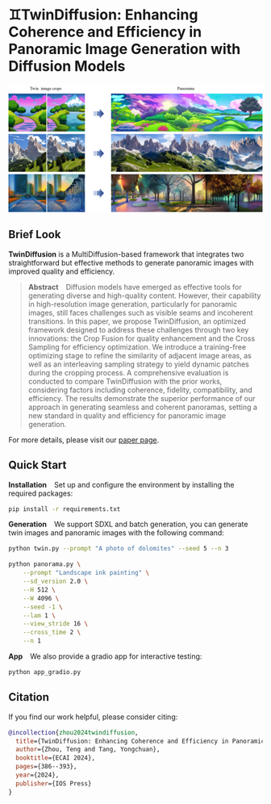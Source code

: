 # ♊TwinDiffusion: Enhancing Coherence and Efficiency in Panoramic Image Generation with Diffusion Models

![intro](docs/intro.png)

## Brief Look

**TwinDiffusion** is a MultiDiffusion-based framework that integrates two straightforward but effective methods to generate panoramic images with
improved quality and efficiency.

> **Abstract** &ensp; Diffusion models have emerged as effective tools for generating diverse and high-quality content. However, their capability in high-resolution image generation, particularly for panoramic images, still faces challenges such as visible seams and incoherent transitions. In this paper, we propose TwinDiffusion, an optimized framework designed to address these challenges through two key innovations: the Crop Fusion for quality enhancement and the Cross Sampling for efficiency optimization. We introduce a training-free optimizing stage to refine the similarity of adjacent image areas, as well as an interleaving sampling strategy to yield dynamic patches during the cropping process. A comprehensive evaluation is conducted to compare TwinDiffusion with the prior works, considering factors including coherence, fidelity, compatibility, and efficiency. The results demonstrate the superior performance of our approach in generating seamless and coherent panoramas, setting a new standard in quality and efficiency for panoramic image generation. 

For more details, please visit our [paper page](https://ebooks.iospress.nl/doi/10.3233/FAIA240512).

## Quick Start

**Installation** &ensp; Set up and configure the environment by installing the required packages:

```bash
pip install -r requirements.txt
```

**Generation** &ensp; We support SDXL and batch generation, you can generate twin images and panoramic images with the following command:

```bash
python twin.py --prompt "A photo of dolomites" --seed 5 --n 3
```
```bash
python panorama.py \
    --prompt "Landscape ink painting" \
    --sd_version 2.0 \
    --H 512 \
    --W 4096 \
    --seed -1 \
    --lam 1 \
    --view_stride 16 \
    --cross_time 2 \
    --n 1
```

**App** &ensp; We also provide a gradio app for interactive testing:

```bash
python app_gradio.py
```

## Citation

If you find our work helpful, please consider citing:

```bibtex
@incollection{zhou2024twindiffusion,
  title={TwinDiffusion: Enhancing Coherence and Efficiency in Panoramic Image Generation with Diffusion Models},
  author={Zhou, Teng and Tang, Yongchuan},
  booktitle={ECAI 2024},
  pages={386--393},
  year={2024},
  publisher={IOS Press}
}
```